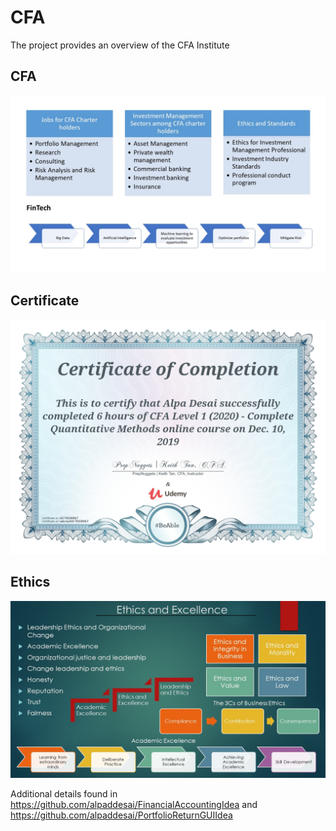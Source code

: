 # CFA

The project provides an overview of the CFA Institute

## CFA
![image](CFA.jpg)

## Certificate
![image](QuantitativeMethods.jpg)

## Ethics
![image](Ethics.jpg)

Additional details found in https://github.com/alpaddesai/FinancialAccountingIdea and https://github.com/alpaddesai/PortfolioReturnGUIIdea 
